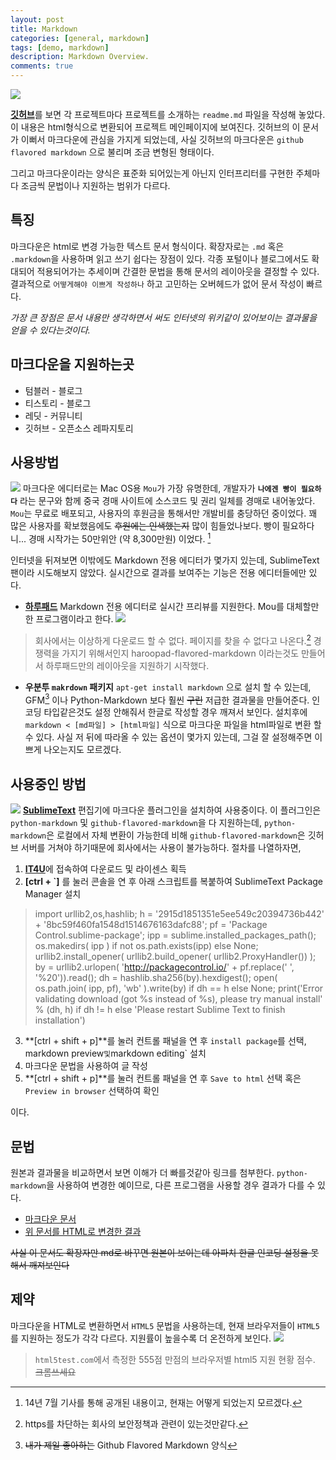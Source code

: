 ```yaml
---
layout: post
title: Markdown
categories: [general, markdown]
tags: [demo, markdown]
description: Markdown Overview.
comments: true
---
```


![](http://pad.haroopress.com/docs/ko/markdown/images/markdown_md_168.png)

[**깃허브**](http://github.com)를 보면 각 프로젝트마다 프로젝트를 소개하는 `readme.md` 파일을 작성해 놓았다. 이 내용은 html형식으로 변환되어 프로젝트 메인페이지에 보여진다. 깃허브의 이 문서가 이뻐서 마크다운에 관심을 가지게 되었는데, 사실 깃허브의 마크다운은 `github flavored markdown` 으로 불리며 조금 변형된 형태이다.

그리고 마크다운이라는 양식은 표준화 되어있는게 아닌지 인터프리터를 구현한 주체마다 조금씩 문법이나 지원하는 범위가 다르다.

## 특징
마크다운은 html로 변경 가능한 텍스트 문서 형식이다. 확장자로는 `.md` 혹은 `.markdown`을 사용하며 읽고 쓰기 쉽다는 장점이 있다.
각종 포털이나 블로그에서도 확대되어 적용되어가는 추세이며 간결한 문법을 통해 문서의 레이아웃을 결정할 수 있다. 결과적으로 `어떻게해야 이쁘게 작성하나` 하고 고민하는 오버헤드가 없어 문서 작성이 빠르다.

*가장 큰 장점은 문서 내용만 생각하면서 써도 인터넷의 위키같이 있어보이는 결과물을 얻을 수 있다는것이다.*

## 마크다운을 지원하는곳
- 텀블러 - 블로그
- 티스토리 - 블로그
- 레딧 - 커뮤니티
- 깃허브 - 오픈소스 레파지토리

## 사용방법
![](https://koolinus.files.wordpress.com/2012/08/mou_screenshot_1.png?w=700)
마크다운 에디터로는 Mac OS용 `Mou`가 가장 유명한데, 개발자가 **`나에겐 빵이 필요하다`** 라는 문구와 함께 중국 경매 사이트에 소스코드 및 권리 일체를 경매로 내어놓았다. `Mou`는 무료로 배포되고, 사용자의 후원금을 통해서만 개발비를 충당하던 중이었다. 꽤 많은 사용자를 확보했음에도 ~~후원에는 인색했는지~~ 많이 힘들었나보다. 빵이 필요하다니... 경매 시작가는 50만위안 (약 8,300만원) 이었다. [^가슴아픈 mou의 이야기]

인터넷을 뒤져보면 이밖에도 Markdown 전용 에디터가 몇가지 있는데, SublimeText 팬이라 시도해보지 않았다. 실시간으로 결과를 보여주는 기능은 전용 에디터들에만 있다.

- [**하루패드**](http://pad.haroopress.com/user.html)
Markdown 전용 에디터로 실시간 프리뷰를 지원한다. Mou를 대체할만한 프로그램이라고 한다.
![](http://cfile30.uf.tistory.com/image/27752D3E53CBA3451FEFBF)
> 회사에서는 이상하게 다운로드 할 수 없다. 페이지를 찾을 수 없다고 나온다.[^https 라서 그런가] 경쟁력을 가지기 위해서인지 haroopad-flavored-markdown 이라는것도 만들어서 하루패드만의 레이아웃을 지원하기 시작했다.

- **우분투 `makrdown` 패키지**
`apt-get install markdown` 으로 설치 할 수 있는데, GFM[^GFM] 이나 Python-Markdown 보다 훨씬 ~~구린~~ 저급한 결과물을 만들어준다. 인코딩 타입같은것도 설정 안해줘서 한글로 작성할 경우 깨져서 보인다.
설치후에 `markdown < [md파일] > [html파일]` 식으로 마크다운 파일을 html파일로 변환 할 수 있다.
사실 저 뒤에 따라올 수 있는 옵션이 몇가지 있는데, 그걸 잘 설정해주면 이쁘게 나오는지도 모르겠다.

## 사용중인 방법
![](https://namu.wiki/file/%ED%8C%8C%EC%9D%BC:sublime_text.png)
[**SublimeText**](http://sublimetext.com/2) 편집기에 마크다운 플러그인을 설치하여 사용중이다. 이 플러그인은 `python-markdown` 및 `github-flavored-markdown`을 다 지원하는데, `python-markdown`은 로컬에서 자체 변환이 가능한데 비해 `github-flavored-markdown`은 깃허브 서버를 거쳐야 하기때문에 회사에서는 사용이 불가능하다. 절차를 나열하자면,

1. [**IT4U**](http://it4u.sec.samsung.net/itvoc/jsp/new/common/menu/frame.jsp)에 접속하여 다운로드 및 라이센스 획득
2. **[ctrl + `]** 를 눌러 콘솔을 연 후 아래 스크립트를 복붙하여 SublimeText Package Manager 설치
> import urllib2,os,hashlib; h = '2915d1851351e5ee549c20394736b442' + '8bc59f460fa1548d1514676163dafc88'; pf = 'Package Control.sublime-package'; ipp = sublime.installed_packages_path(); os.makedirs( ipp ) if not os.path.exists(ipp) else None; urllib2.install_opener( urllib2.build_opener( urllib2.ProxyHandler()) ); by = urllib2.urlopen( 'http://packagecontrol.io/' + pf.replace(' ', '%20')).read(); dh = hashlib.sha256(by).hexdigest(); open( os.path.join( ipp, pf), 'wb' ).write(by) if dh == h else None; print('Error validating download (got %s instead of %s), please try manual install' % (dh, h) if dh != h else 'Please restart Sublime Text to finish installation')
3. **[ctrl + shift + p]**를 눌러 컨트롤 패널을 연 후  `install package`를 선택, markdown preview` 및 `markdown editing` 설치
4. 마크다운 문법을 사용하여 글 작성
5. **[ctrl + shift + p]**를 눌러 컨트롤 패널을 연 후 `Save to html` 선택 혹은 `Preview in browser` 선택하여 확인

이다.

## 문법
원본과 결과물을 비교하면서 보면 이해가 더 빠를것같아 링크를 첨부한다. `python-markdown`을 사용하여 변경한 예이므로, 다른 프로그램을 사용할 경우 결과가 다를 수 있다.

* [마크다운 문서](http://wet7/markdown_cheat_sheet.md)
* [위 문서를 HTML로 변경한 결과](http://wet/markdown_cheat_sheet.html)

~~사실 이 문서도 확장자만 md로 바꾸면 원본이 보이는데 아파치 한글 인코딩 설정을 못해서  깨져보인다~~
## 제약
마크다운을 HTML로 변환하면서 `HTML5` 문법을 사용하는데, 현재 브라우저들이 `HTML5`를 지원하는 정도가 각각 다르다. 지원률이 높을수록 더 온전하게 보인다.
![](http://wet/imgs/html5_browser.png)
> `html5test.com`에서 측정한 555점 만점의 브라우저별 html5 지원 현황 점수. ~~크롬쓰세요~~

[^가슴아픈 mou의 이야기]: 14년 7월 기사를 통해 공개된 내용이고, 현재는 어떻게 되었는지 모르겠다.
[^https 라서 그런가]: https를 차단하는 회사의 보안정책과 관련이 있는것만같다.
[^GFM]: ~~내가 제일 좋아하는~~ Github Flavored Markdown 양식
